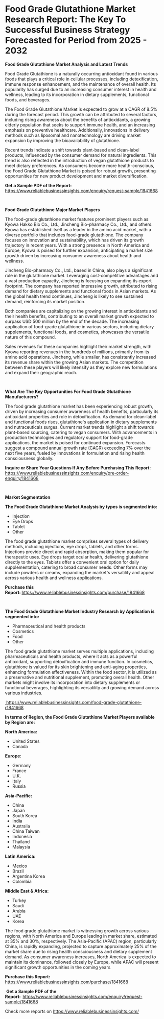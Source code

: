 <p><h1>Food Grade Glutathione Market Research Report: The Key To Successful Business Strategy Forecasted for Period from 2025 - 2032</h1></p><p><strong>Food Grade Glutathione Market Analysis and Latest Trends</strong></p>
<p><p>Food Grade Glutathione is a naturally occurring antioxidant found in various foods that plays a critical role in cellular processes, including detoxification, immune response enhancement, and the maintenance of overall health. Its popularity has surged due to an increasing consumer interest in health and wellness, leading to its incorporation in dietary supplements, functional foods, and beverages.</p><p>The Food Grade Glutathione Market is expected to grow at a CAGR of 8.5% during the forecast period. This growth can be attributed to several factors, including rising awareness about the benefits of antioxidants, a growing elderly population that seeks to support immune health, and an increasing emphasis on preventive healthcare. Additionally, innovations in delivery methods such as liposomal and nanotechnology are driving market expansion by improving the bioavailability of glutathione.</p><p>Recent trends indicate a shift towards plant-based and clean-label products, influenced by the consumer demand for natural ingredients. This trend is also reflected in the introduction of vegan glutathione products to meet dietary preferences. As consumers become more health-conscious, the Food Grade Glutathione Market is poised for robust growth, presenting opportunities for new product development and market diversification.</p></p>
<p><strong>Get a Sample PDF of the Report:&nbsp;</strong> <a href="https://www.reliablebusinessinsights.com/enquiry/request-sample/1841668?utm_campaign=3362&utm_medium=2&utm_source=Github&utm_content=ia&utm_term=09032025&utm_id=food-grade-glutathione">https://www.reliablebusinessinsights.com/enquiry/request-sample/1841668</a></p>
<p>&nbsp;</p>
<p><strong>Food Grade Glutathione Major Market Players</strong></p>
<p><p>The food-grade glutathione market features prominent players such as Kyowa Hakko Bio Co., Ltd., Jincheng Bio-pharmacy Co., Ltd., and others. Kyowa has established itself as a leader in the amino acid market, with a diverse portfolio that includes food-grade glutathione. The company focuses on innovation and sustainability, which has driven its growth trajectory in recent years. With a strong presence in North America and Europe, Kyowa is poised for further expansion, anticipating a market size growth driven by increasing consumer awareness about health and wellness.</p><p>Jincheng Bio-pharmacy Co., Ltd., based in China, also plays a significant role in the glutathione market. Leveraging cost-competitive advantages and a vast production capacity, Jincheng is focusing on expanding its export footprint. The company has reported impressive growth, attributed to rising demand for dietary supplements and functional foods in Asian markets. As the global health trend continues, Jincheng is likely to see sustained demand, reinforcing its market position.</p><p>Both companies are capitalizing on the growing interest in antioxidants and their health benefits, contributing to an overall market growth expected to surpass USD 500 million by the end of the decade. The increasing application of food-grade glutathione in various sectors, including dietary supplements, functional foods, and cosmetics, showcases the versatile nature of this compound.</p><p>Sales revenues for these companies highlight their market strength, with Kyowa reporting revenues in the hundreds of millions, primarily from its amino acid operations. Jincheng, while smaller, has consistently increased its revenue share within the growing Asian markets. The competition between these players will likely intensify as they explore new formulations and expand their geographic reach.</p></p>
<p>&nbsp;</p>
<p><strong>What Are The Key Opportunities For Food Grade Glutathione Manufacturers?</strong></p>
<p><p>The food grade glutathione market has been experiencing robust growth, driven by increasing consumer awareness of health benefits, particularly its antioxidant properties and role in detoxification. As demand for clean-label and functional foods rises, glutathione's application in dietary supplements and nutraceuticals surges. Current market trends highlight a shift towards plant-based sourcing, catering to vegan consumers. With advancements in production technologies and regulatory support for food-grade applications, the market is poised for continued expansion. Forecasts suggest a compound annual growth rate (CAGR) exceeding 7% over the next five years, fueled by innovations in formulation and rising health consciousness globally.</p></p>
<p><strong>Inquire or Share Your Questions If Any Before Purchasing This Report:</strong> <a href="https://www.reliablebusinessinsights.com/enquiry/pre-order-enquiry/1841668?utm_campaign=3362&utm_medium=2&utm_source=Github&utm_content=ia&utm_term=09032025&utm_id=food-grade-glutathione">https://www.reliablebusinessinsights.com/enquiry/pre-order-enquiry/1841668</a></p>
<p>&nbsp;</p>
<p><strong>Market Segmentation</strong></p>
<p><strong>The Food Grade Glutathione Market Analysis by types is segmented into:</strong></p>
<p><ul><li>Injection</li><li>Eye Drops</li><li>Tablet</li><li>Other</li></ul></p>
<p><p>The food grade glutathione market comprises several types of delivery methods, including injections, eye drops, tablets, and other forms. Injections provide direct and rapid absorption, making them popular for therapeutic uses. Eye drops target ocular health, delivering glutathione directly to the eyes. Tablets offer a convenient oral option for daily supplementation, catering to broad consumer needs. Other forms may include powders or creams, expanding the market's versatility and appeal across various health and wellness applications.</p></p>
<p><strong>Purchase this Report:&nbsp;</strong><a href="https://www.reliablebusinessinsights.com/purchase/1841668?utm_campaign=3362&utm_medium=2&utm_source=Github&utm_content=ia&utm_term=09032025&utm_id=food-grade-glutathione">https://www.reliablebusinessinsights.com/purchase/1841668</a></p>
<p>&nbsp;</p>
<p><strong>The Food Grade Glutathione Market Industry Research by Application is segmented into:</strong></p>
<p><ul><li>Pharmaceutical and health products</li><li>Cosmetics</li><li>Food</li><li>Other</li></ul></p>
<p><p>The food grade glutathione market serves multiple applications, including pharmaceuticals and health products, where it acts as a powerful antioxidant, supporting detoxification and immune function. In cosmetics, glutathione is valued for its skin brightening and anti-aging properties, enhancing formulation effectiveness. Within the food sector, it is utilized as a preservative and nutritional supplement, promoting overall health. Other markets might involve its incorporation into dietary supplements or functional beverages, highlighting its versatility and growing demand across various industries.</p></p>
<p><a href="https://www.reliablebusinessinsights.com/food-grade-glutathione-r1841668?utm_campaign=3362&utm_medium=2&utm_source=Github&utm_content=ia&utm_term=09032025&utm_id=food-grade-glutathione">&nbsp;https://www.reliablebusinessinsights.com/food-grade-glutathione-r1841668</a></p>
<p><strong>In terms of Region, the Food Grade Glutathione Market Players available by Region are:</strong></p>
<p>
    <p> <strong> North America: </strong>
        <ul>
            <li>United States</li>
            <li>Canada</li>
        </ul>
        </p> 
    <p> <strong> Europe: </strong>
        <ul>
            <li>Germany</li>
            <li>France</li>
            <li>U.K.</li>
            <li>Italy</li>
            <li>Russia</li>
        </ul>
        </p> 
    <p> <strong> Asia-Pacific: </strong>
        <ul>
            <li>China</li>
            <li>Japan</li>
            <li>South Korea</li>
            <li>India</li>
            <li>Australia</li>
            <li>China Taiwan</li>
            <li>Indonesia</li>
            <li>Thailand</li>
            <li>Malaysia</li>
        </ul>
        </p> 
    <p> <strong> Latin America: </strong>
        <ul>
            <li>Mexico</li>
            <li>Brazil</li>
            <li>Argentina Korea</li>
            <li>Colombia</li>
        </ul>
        </p> 
    <p> <strong> Middle East & Africa: </strong>
        <ul>
            <li>Turkey</li>
            <li>Saudi</li>
            <li>Arabia</li>
            <li>UAE</li>
            <li>Korea</li>
        </ul>
    </p>
    </p>
<p><p>The food grade glutathione market is witnessing growth across various regions, with North America and Europe leading in market share, estimated at 35% and 30%, respectively. The Asia-Pacific (APAC) region, particularly China, is rapidly expanding, projected to capture approximately 25% of the market share due to rising health consciousness and dietary supplement demand. As consumer awareness increases, North America is expected to maintain its dominance, followed closely by Europe, while APAC will present significant growth opportunities in the coming years.</p></p>
<p><strong>Purchase this Report: </strong><a href="https://www.reliablebusinessinsights.com/purchase/1841668?utm_campaign=3362&utm_medium=2&utm_source=Github&utm_content=ia&utm_term=09032025&utm_id=food-grade-glutathione">https://www.reliablebusinessinsights.com/purchase/1841668</a></p>
<p>&nbsp;<strong>Get a Sample PDF of the Report:&nbsp;&nbsp;</strong><a href="https://www.reliablebusinessinsights.com/enquiry/request-sample/1841668?utm_campaign=3362&utm_medium=2&utm_source=Github&utm_content=ia&utm_term=09032025&utm_id=food-grade-glutathione">https://www.reliablebusinessinsights.com/enquiry/request-sample/1841668</a></p>
<p><strong></strong></p>
<p>Check more reports on <a href="https://www.reliablebusinessinsights.com/?utm_campaign=3362&utm_medium=2&utm_source=Github&utm_content=ia&utm_term=09032025&utm_id=food-grade-glutathione">https://www.reliablebusinessinsights.com/</a></p>